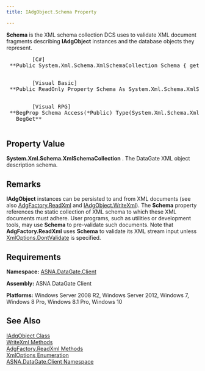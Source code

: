 ```yaml
---
title: IAdgObject.Schema Property

---
```


**Schema** is the XML schema collection DCS uses to validate XML document fragments describing **IAdgObject** instances and the database objects they represent.
<pre>        <span class="lang">[C#]</span>
 **Public System.Xml.Schema.XmlSchemaCollection Schema { get }** 
      </pre>
<pre>        <span class="lang">[Visual Basic] </span>
 **Public ReadOnly Property Schema As System.Xml.Schema.XmlSchemaCollection** 
      </pre>
<pre class="prettyprint">
        <span class="lang">[Visual RPG]</span>
 **BegProp Schema Access(*Public) Type(System.Xml.Schema.XmlSchemaCollection)
   BegGet** 
      </pre>

## Property Value

**System.Xml.Schema.XmlSchemaCollection** . The DataGate XML object description schema. 
## Remarks

**IAdgObject** instances can be persisted to and from XML documents (see also [AdgFactory.ReadXml](adg-factory-class-read-xml-methods.html) and [IAdgObject.WriteXml](iadg-object-class-write-xml-methods.html)). The **Schema** property references the static collection of XML schema to which these XML documents must adhere. User programs, such as utilities or development tools, may use **Schema** to pre-validate such documents. Note that **AdgFactory.ReadXml** uses **Schema** to validate its XML stream input unless [ XmlOptions.DontValidate](xml-options-enumeration.html) is specified.
## Requirements

**Namespace:** [ASNA.DataGate.Client](datagate-client-namespace.html) 

**Assembly:** ASNA DataGate Client

**Platforms:** Windows Server 2008 R2, Windows Server 2012, Windows 7, Windows 8 Pro, Windows 8.1 Pro, Windows 10
## See Also


[IAdgObject Class](iadg-object-class.html)
      <br />
[WriteXml Methods](iadg-object-class-write-xml-methods.html)
      <br />
[AdgFactory.ReadXml Methods](adg-factory-class-read-xml-methods.html)
      <br />
[XmlOptions Enumeration](xml-options-enumeration.html)
      <br />
[ASNA.DataGate.Client Namespace](datagate-client-namespace.html)

